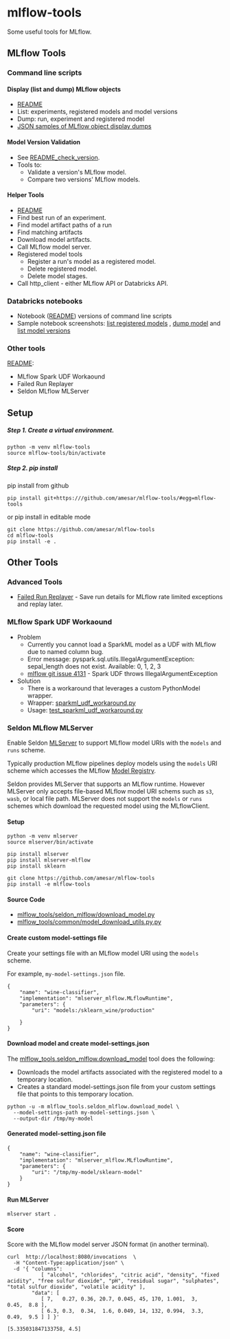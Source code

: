 # mlflow-tools

Some useful tools for MLflow.

## MLflow Tools

### Command line scripts

#### Display (list and dump) MLflow objects

* [README](mlflow_tools/display/README.md)
* List: experiments, registered models and model versions
* Dump: run, experiment and registered model 
* [JSON samples of MLflow object display dumps](samples/README.md)

#### Model Version Validation 

* See [README_check_version](README_check_version.md).
* Tools to:
  * Validate a version's MLflow model.
  * Compare two versions' MLflow models.

#### Helper Tools
* [README](mlflow_tools/tools/README.md)
* Find best run of an experiment.
* Find model artifact paths of a run
* Find matching artifacts
* Download model artifacts.
* Call MLflow model server.
* Registered model tools
  * Register a run's model as a registered model.
  * Delete registered model.
  * Delete model stages.
* Call http_client - either MLflow API or Databricks API.

### Databricks notebooks 

* Notebook ([README](databricks_notebooks/README.md)) versions of command line scripts
* Sample notebook screenshots:
     [list registered models](samples/databricks_mlflow/notebooks/List_Models.png)
  ,  [dump model](samples/databricks_mlflow/notebooks/Dump_Model_01.png)
  and [list model versions](samples/databricks_mlflow/notebooks/Dump_Model_02.png)

### Other tools

[README](README_other.md):
* MLflow Spark UDF Workaound
* Failed Run Replayer
* Seldon MLflow MLServer


## Setup 

##### Step 1. Create a virtual environment.
```
python -m venv mlflow-tools
source mlflow-tools/bin/activate
```

##### Step 2. pip install

pip install from github
```
pip install git+https:///github.com/amesar/mlflow-tools/#egg=mlflow-tools
```

or pip install in editable mode
```
git clone https://github.com/amesar/mlflow-tools
cd mlflow-tools
pip install -e .
```

## Other Tools

### Advanced Tools
* [Failed Run Replayer](mlflow_tools/failed_run_replayer) - Save run details for MLflow rate limited exceptions and replay later.

### MLflow Spark UDF Workaound
* Problem
  * Currently you cannot load a SparkML model as a UDF with MLflow due to named column bug.
  * Error message: pyspark.sql.utils.IllegalArgumentException: sepal_length does not exist. Available: 0, 1, 2, 3
  * [mlflow git issue 4131](https://github.com/mlflow/mlflow/issues/4131) - Spark UDF throws IllegalArgumentException
* Solution
  * There is a workaround that leverages a custom PythonModel wrapper.
  * Wrapper: [sparkml_udf_workaround.py](mlflow_tools/spark/sparkml_udf_workaround.py)
  * Usage: [test_sparkml_udf_workaround.py](tests/spark/test_sparkml_udf_workaround.py)


### Seldon MLflow MLServer

Enable Seldon [MLServer](https://github.com/SeldonIO/MLServer) to support MLflow model URIs with the `models` and `runs` scheme.

Typically production MLflow pipelines deploy models using the `models` URI scheme which accesses the MLflow [Model Registry](https://mlflow.org/docs/latest/registry.html#mlflow-model-registry).

Seldon provides MLServer that supports an MLflow runtime.
However MLServer only accepts file-based MLflow model URI schems such as `s3`, `wasb`, or local file path.
MLServer does not support the `models` or `runs` schemes which download the requested model using the MLflowClient.


#### Setup

```
python -m venv mlserver
source mlserver/bin/activate

pip install mlserver
pip install mlserver-mlflow
pip install sklearn

git clone https://github.com/amesar/mlflow-tools
pip install -e mlflow-tools
```

#### Source Code

* [mlflow_tools/seldon_mlflow/download_model.py](mlflow_tools/seldon_mlflow/download_model.py)
* [mlflow_tools/common/model_download_utils.py.py](mlflow_tools/common/model_download_utils.py)

#### Create custom model-settings file

Create your settings file with an MLflow model URI using the `models` scheme.

For example, `my-model-settings.json` file.
```
{
    "name": "wine-classifier",
    "implementation": "mlserver_mlflow.MLflowRuntime",
    "parameters": {
        "uri": "models:/sklearn_wine/production"

    }
}
```

#### Download model and create model-settings.json

The [mlflow_tools.seldon_mlflow.download_model](mlflow_tools/seldon_mlflow/download_model.py) tool does the following:
  * Downloads the model artifacts associated with the registered model to a temporary location.
  * Creates a standard model-settings.json file from your custom settings file that points to this temporary location.

```
python -u -m mlflow_tools.seldon_mlflow.download_model \
  --model-settings-path my-model-settings.json \
  --output-dir /tmp/my-model
```

#### Generated model-setting.json file
```
{
    "name": "wine-classifier",
    "implementation": "mlserver_mlflow.MLflowRuntime",
    "parameters": {
        "uri": "/tmp/my-model/sklearn-model"
    }
}
```

#### Run MLServer

```
mlserver start .
```

#### Score

Score with the MLflow model server JSON format (in another terminal).
```
curl  http://localhost:8080/invocations  \
  -H "Content-Type:application/json" \
  -d '{ "columns":   
           [ "alcohol", "chlorides", "citric acid", "density", "fixed acidity", "free sulfur dioxide", "pH", "residual sugar", "sulphates", "total sulfur dioxide", "volatile acidity" ],
        "data": [
           [ 7,   0.27, 0.36, 20.7, 0.045, 45, 170, 1.001,  3,    0.45,  8.8 ],
           [ 6.3, 0.3,  0.34,  1.6, 0.049, 14, 132, 0.994,  3.3,  0.49,  9.5 ] ] }'
```
```
[5.335031847133758, 4.5]
```

